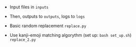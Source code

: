 - Input files in `inputs`
- Then, outputs to `outputs`, logs to `logs`

- Basic random replacement
`replace.py`

- Use kanji-emoji matching algorythm
(set up: `bash set_up.sh`)
`replace_2.py `